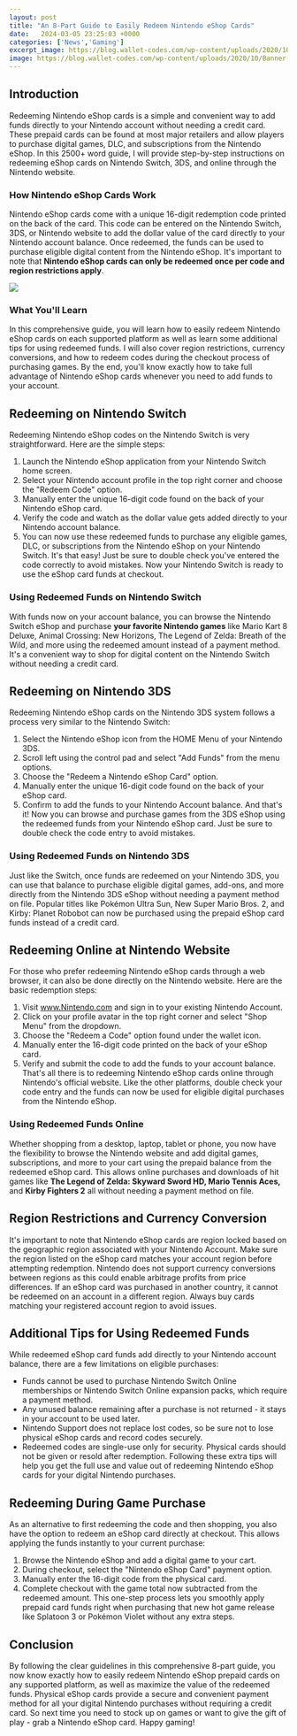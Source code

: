 ```yaml
---
layout: post
title: "An 8-Part Guide to Easily Redeem Nintendo eShop Cards"
date:   2024-03-05 23:25:03 +0000
categories: ['News','Gaming']
excerpt_image: https://blog.wallet-codes.com/wp-content/uploads/2020/10/Banner-7-600x300.jpeg
image: https://blog.wallet-codes.com/wp-content/uploads/2020/10/Banner-7-600x300.jpeg
---
```


## Introduction 
Redeeming Nintendo eShop cards is a simple and convenient way to add funds directly to your Nintendo account without needing a credit card. These prepaid cards can be found at most major retailers and allow players to purchase digital games, DLC, and subscriptions from the Nintendo eShop. In this 2500+ word guide, I will provide step-by-step instructions on redeeming eShop cards on Nintendo Switch, 3DS, and online through the Nintendo website. 
### How Nintendo eShop Cards Work
Nintendo eShop cards come with a unique 16-digit redemption code printed on the back of the card. This code can be entered on the Nintendo Switch, 3DS, or Nintendo website to add the dollar value of the card directly to your Nintendo account balance. Once redeemed, the funds can be used to purchase eligible digital content from the Nintendo eShop. It's important to note that **Nintendo eShop cards can only be redeemed once per code and region restrictions apply**. 

![](https://blog.wallet-codes.com/wp-content/uploads/2020/10/Banner-7-600x300.jpeg)
### What You'll Learn 
In this comprehensive guide, you will learn how to easily redeem Nintendo eShop cards on each supported platform as well as learn some additional tips for using redeemed funds. I will also cover region restrictions, currency conversions, and how to redeem codes during the checkout process of purchasing games. By the end, you'll know exactly how to take full advantage of Nintendo eShop cards whenever you need to add funds to your account.
## Redeeming on Nintendo Switch
Redeeming Nintendo eShop codes on the Nintendo Switch is very straightforward. Here are the simple steps:
1. Launch the Nintendo eShop application from your Nintendo Switch home screen. 
2. Select your Nintendo account profile in the top right corner and choose the "Redeem Code" option.
3. Manually enter the unique 16-digit code found on the back of your Nintendo eShop card. 
4. Verify the code and watch as the dollar value gets added directly to your Nintendo account balance. 
5. You can now use these redeemed funds to purchase any eligible games, DLC, or subscriptions from the Nintendo eShop on your Nintendo Switch.
It's that easy! Just be sure to double check you've entered the code correctly to avoid mistakes. Now your Nintendo Switch is ready to use the eShop card funds at checkout.
### Using Redeemed Funds on Nintendo Switch
With funds now on your account balance, you can browse the Nintendo Switch eShop and purchase **your favorite Nintendo games** like Mario Kart 8 Deluxe, Animal Crossing: New Horizons, The Legend of Zelda: Breath of the Wild, and more using the redeemed amount instead of a payment method. It's a convenient way to shop for digital content on the Nintendo Switch without needing a credit card.
## Redeeming on Nintendo 3DS  
Redeeming Nintendo eShop cards on the Nintendo 3DS system follows a process very similar to the Nintendo Switch:
1. Select the Nintendo eShop icon from the HOME Menu of your Nintendo 3DS.
2. Scroll left using the control pad and select "Add Funds" from the menu options. 
3. Choose the "Redeem a Nintendo eShop Card" option. 
4. Manually enter the unique 16-digit code found on the back of your eShop card.
5. Confirm to add the funds to your Nintendo Account balance.
And that's it! Now you can browse and purchase games from the 3DS eShop using the redeemed funds from your Nintendo eShop card. Just be sure to double check the code entry to avoid mistakes.
### Using Redeemed Funds on Nintendo 3DS 
Just like the Switch, once funds are redeemed on your Nintendo 3DS, you can use that balance to purchase eligible digital games, add-ons, and more directly from the Nintendo 3DS eShop without needing a payment method on file. Popular titles like Pokémon Ultra Sun, New Super Mario Bros. 2, and Kirby: Planet Robobot can now be purchased using the prepaid eShop card funds instead of a credit card.
## Redeeming Online at Nintendo Website
For those who prefer redeeming Nintendo eShop cards through a web browser, it can also be done directly on the Nintendo website. Here are the basic redemption steps:
1. Visit www.Nintendo.com and sign in to your existing Nintendo Account.
2. Click on your profile avatar in the top right corner and select "Shop Menu" from the dropdown.
3. Choose the "Redeem a Code" option found under the wallet icon. 
4. Manually enter the 16-digit code printed on the back of your eShop card.
5. Verify and submit the code to add the funds to your account balance.
That's all there is to redeeming Nintendo eShop cards online through Nintendo's official website. Like the other platforms, double check your code entry and the funds can now be used for eligible digital purchases from the Nintendo eShop.
### Using Redeemed Funds Online  
Whether shopping from a desktop, laptop, tablet or phone, you now have the flexibility to browse the Nintendo website and add digital games, subscriptions, and more to your cart using the prepaid balance from the redeemed eShop card. This allows online purchases and downloads of hit games like **The Legend of Zelda: Skyward Sword HD, Mario Tennis Aces,** and **Kirby Fighters 2** all without needing a payment method on file.
## Region Restrictions and Currency Conversion
It's important to note that Nintendo eShop cards are region locked based on the geographic region associated with your Nintendo Account. Make sure the region listed on the eShop card matches your account region before attempting redemption. Nintendo does not support currency conversions between regions as this could enable arbitrage profits from price differences. If an eShop card was purchased in another country, it cannot be redeemed on an account in a different region. Always buy cards matching your registered account region to avoid issues.
## Additional Tips for Using Redeemed Funds 
While redeemed eShop card funds add directly to your Nintendo account balance, there are a few limitations on eligible purchases:
- Funds cannot be used to purchase Nintendo Switch Online memberships or Nintendo Switch Online expansion packs, which require a payment method.
- Any unused balance remaining after a purchase is not returned - it stays in your account to be used later. 
- Nintendo Support does not replace lost codes, so be sure not to lose physical eShop cards and record codes securely. 
- Redeemed codes are single-use only for security. Physical cards should not be given or resold after redemption.
Following these extra tips will help you get the full use and value out of redeeming Nintendo eShop cards for your digital Nintendo purchases.
## Redeeming During Game Purchase
As an alternative to first redeeming the code and then shopping, you also have the option to redeem an eShop card directly at checkout. This allows applying the funds instantly to your current purchase: 
1. Browse the Nintendo eShop and add a digital game to your cart.
2. During checkout, select the "Nintendo eShop Card" payment option. 
3. Manually enter the 16-digit code from the physical card. 
4. Complete checkout with the game total now subtracted from the redeemed amount.
This one-step process lets you smoothly apply prepaid card funds right when purchasing that new hot game release like Splatoon 3 or Pokémon Violet without any extra steps.
## Conclusion
By following the clear guidelines in this comprehensive 8-part guide, you now know exactly how to easily redeem Nintendo eShop prepaid cards on any supported platform, as well as maximize the value of the redeemed funds. Physical eShop cards provide a secure and convenient payment method for all your digital Nintendo purchases without requiring a credit card. So next time you need to stock up on games or want to give the gift of play - grab a Nintendo eShop card. Happy gaming!